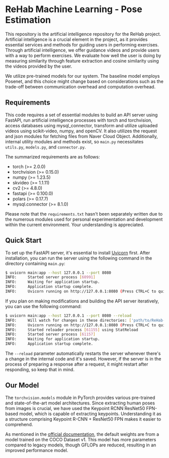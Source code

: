 # ReHab Machine Learning - Pose Estimation

This repository is the artificial intelligence repository for the ReHab project. Artificial intelligence is a crucial element in the project, as it provides essential services and methods for guiding users in performing exercises. Through artificial intelligence, we offer guidance videos and provide users with a way to perform exercises. We evaluate how well the user is doing by measuring similarity through feature extraction and cosine similarity using the videos provided by the user.

We utilize pre-trained models for our system. The baseline model employs Posenet, and this choice might change based on considerations such as the trade-off between communication overhead and computation overhead.

## Requirements

This code requires a set of essential modules to build an API server using FastAPI, run artificial intelligence processes with torch and torchvision, access databases using mysql_connector, transform and utilize uploaded videos using scikit-video, numpy, and openCV. It also utilizes the request and json modules for fetching files from Naver Cloud Object. Additionally, internal utility modules and methods exist, so `main.py` necessitates `utils.py`, `models.py`, and `connector.py`.

The summarized requirements are as follows:

- torch (>= 2.0.0)
- torchvision (>= 0.15.0)
- numpy (>= 1.23.5)
- skvideo (>= 1.1.11)
- cv2 (>= 4.8.0)
- fastapi (>= 0.100.0)
- polars (>= 0.17.7)
- mysql.connector (>= 8.1.0)

Please note that the `requirements.txt` hasn't been separately written due to the numerous modules used for personal experimentation and development within the current environment. Your understanding is appreciated.

## Quick Start

To set up the FastAPI server, it's essential to install [Uvicorn](https://www.uvicorn.org/) first. After installation, you can run the server using the following command in the directory containing `main.py`:

```bash
$ uvicorn main:app --host 127.0.0.1 --port 8080
INFO:     Started server process [60991]
INFO:     Waiting for application startup.
INFO:     Application startup complete.
INFO:     Uvicorn running on http://127.0.0.1:8080 (Press CTRL+C to quit)
```

If you plan on making modifications and building the API server iteratively, you can use the following command:

```bash
$ uvicorn main:app --host 127.0.0.1 --port 8080 --reload
INFO:     Will watch for changes in these directories: ['path/to/ReHab-ML']
INFO:     Uvicorn running on http://127.0.0.1:8080 (Press CTRL+C to quit)
INFO:     Started reloader process [61155] using StatReload
INFO:     Started server process [61157]
INFO:     Waiting for application startup.
INFO:     Application startup complete.
```

The `--reload` parameter automatically restarts the server whenever there's a change in the internal code and it's saved. However, if the server is in the process of preparing a response after a request, it might restart after responding, so keep that in mind.

## Our Model

The `torchvision.models` module in PyTorch provides various pre-trained and state-of-the-art model architectures. Since extracting human poses from images is crucial, we have used the Keypoint RCNN ResNet50 FPN-based model, which is capable of extracting keypoints. Understanding it as a structure comprising Keypoint R-CNN + ResNet50 FPN makes it easier to comprehend.

As mentioned in the [official documentation](https://pytorch.org/vision/stable/models/generated/torchvision.models.detection.keypointrcnn_resnet50_fpn.html#torchvision.models.detection.keypointrcnn_resnet50_fpn), the default weights are from a model trained on the COCO Dataset v1. This model has more parameters compared to legacy models, though GFLOPs are reduced, resulting in an improved performance model.
